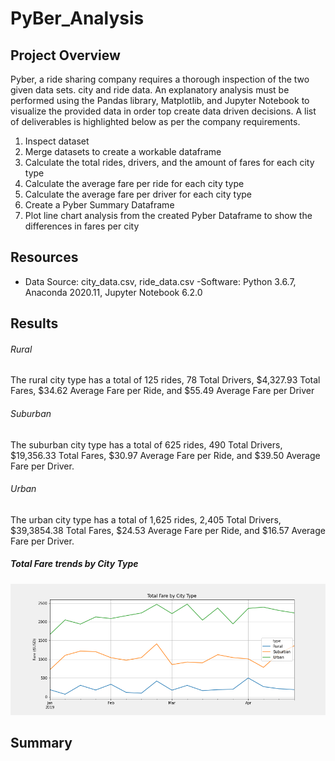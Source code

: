 # PyBer_Analysis

## Project Overview
Pyber, a ride sharing company requires a thorough inspection of the two given data sets. city and ride data. An explanatory analysis must be performed using the Pandas library, Matplotlib, and Jupyter Notebook to visualize the provided data in order top create data driven decisions. A list of deliverables is highlighted below as per the company requirements.

1. Inspect dataset
2. Merge datasets to create a workable dataframe
3. Calculate the total rides, drivers, and the amount of fares for each city type
4. Calculate the average fare per ride for each city type
5. Calculate the average fare per driver for each city type
6. Create a Pyber Summary Dataframe
7. Plot line chart analysis from the created Pyber Dataframe to show the differences in fares per city 

## Resources
- Data Source: city_data.csv, ride_data.csv
-Software: Python 3.6.7, Anaconda 2020.11, Jupyter Notebook 6.2.0

## Results
###### Rural
The rural city type has a total of 125 rides, 78 Total Drivers, $4,327.93 Total Fares, $34.62 Average Fare per Ride, and $55.49 Average Fare per Driver 
###### Suburban
The suburban city type has a total of 625 rides, 490 Total Drivers, $19,356.33 Total Fares, $30.97 Average Fare per Ride, and $39.50 Average Fare per Driver.

###### Urban
The urban city type has a total of 1,625 rides, 2,405 Total Drivers, $39,3854.38 Total Fares, $24.53 Average Fare per Ride, and $16.57 Average Fare per Driver.

##### Total Fare trends by City Type
![](Analysis/Pyber_fare_summary.png)

## Summary
